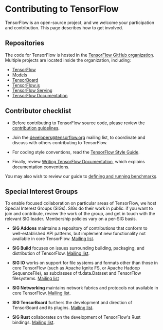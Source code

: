 # Contributing to TensorFlow

TensorFlow is an open-source project, and we welcome your participation
and contribution. This page describes how to get involved.

## Repositories

The code for TensorFlow is hosted in the [TensorFlow GitHub
organization](https://github.com/tensorflow). Multiple projects are located
inside the organization, including:

* [TensorFlow](https://github.com/tensorflow/tensorflow)
* [Models](https://github.com/tensorflow/models)
* [TensorBoard](https://github.com/tensorflow/tensorboard)
* [TensorFlow.js](https://github.com/tensorflow/tfjs)
* [TensorFlow Serving](https://github.com/tensorflow/serving)
* [TensorFlow Documentation](https://github.com/tensorflow/docs)

## Contributor checklist

* Before contributing to TensorFlow source code, please review the [contribution
guidelines](https://github.com/tensorflow/tensorflow/blob/master/CONTRIBUTING.md).

* Join the
[developers@tensorflow.org](https://groups.google.com/a/tensorflow.org/d/forum/developers)
mailing list, to coordinate and discuss with others contributing to TensorFlow.

* For coding style conventions, read the [TensorFlow Style Guide](../community/style_guide.md).

* Finally, review [Writing TensorFlow Documentation](../community/documentation.md), which
  explains documentation conventions.

You may also wish to review our guide to [defining and running benchmarks](../community/benchmarks.md).

## Special Interest Groups

To enable focused collaboration on particular areas of TensorFlow, we host
Special Interest Groups (SIGs). SIGs do their work in public: if you want to
join and contribute, review the work of the group, and get in touch with the
relevant SIG leader.  Membership policies vary on a per-SIG basis.

* **SIG Addons** maintains a repository of contributions that conform to well-established API patterns, but implement new functionality not available in core TensorFlow. [Mailing list](https://groups.google.com/a/tensorflow.org/d/forum/addons).

* **SIG Build** focuses on issues surrounding building, packaging, and
  distribution of TensorFlow. [Mailing list](https://groups.google.com/a/tensorflow.org/d/forum/build).
  
* **SIG IO** works on support for file systems and formats other than those in core TensorFlow (such as Apache Ignite FS,  or Apache Hadoop SequenceFile), as subclasses of tf.data.Dataset and TensorFlow filesystems. [Mailing list](https://groups.google.com/a/tensorflow.org/d/forum/io)

* **SIG Networking**  maintains network fabrics and protocols not available in core TensorFlow. [Mailing list](https://groups.google.com/a/tensorflow.org/d/forum/networking).

* **SIG TensorBoard** furthers the development and direction of TensorBoard and its plugins.
  [Mailing list](https://groups.google.com/a/tensorflow.org/d/forum/sig-tensorboard).

* **SIG Rust** collaborates on the development of TensorFlow's Rust bindings.
  [Mailing list](https://groups.google.com/a/tensorflow.org/d/forum/rust).
